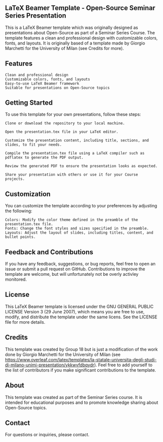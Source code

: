 ## LaTeX Beamer Template - Open-Source Seminar Series Presentation

This is a LaTeX Beamer template which was originally designed as presentations about Open-Source as part of a Seminar Series Course. The template features a clean and professional design with customizable colors, fonts, and layouts.
It is originally based of a template made by Giorgio Marchetti for the University of Milan (see Credits for more).

## Features

    Clean and professional design
    Customizable colors, fonts, and layouts
    Easy-to-use LaTeX Beamer framework
    Suitable for presentations on Open-Source topics

## Getting Started

To use this template for your own presentations, follow these steps:

    Clone or download the repository to your local machine.

    Open the presentation.tex file in your LaTeX editor.

    Customize the presentation content, including title, sections, and slides, to fit your needs.

    Compile the presentation.tex file using a LaTeX compiler such as pdflatex to generate the PDF output.

    Review the generated PDF to ensure the presentation looks as expected.

    Share your presentation with others or use it for your Course projects.

## Customization

You can customize the template according to your preferences by adjusting the following:

    Colors: Modify the color theme defined in the preamble of the presentation.tex file.
    Fonts: Change the font styles and sizes specified in the preamble.
    Layouts: Adjust the layout of slides, including titles, content, and bullet points.

## Feedback and Contributions

If you have any feedback, suggestions, or bug reports, feel free to open an issue or submit a pull request on GitHub. Contributions to improve the template are welcome, but will unfortunately not be overly activley monitored.

## License

This LaTeX Beamer template is licensed under the GNU GENERAL PUBLIC LICENSE Version 3 (29 June 2007), which means you are free to use, modify, and distribute the template under the same licens. See the LICENSE file for more details.

## Credits

This template was created by Group 18 but is just a modification of the work done by Giorgio Marchetti for the University of Milan (see https://www.overleaf.com/latex/templates/la-statale-universita-degli-studi-di-milano-unimi-presentation/ykkwvfdbqydr). 
Feel free to add yourself to the list of contributors if you make significant contributions to the template.

## About

This template was created as part of the Seminar Series course. It is intended for educational purposes and to promote knowledge sharing about Open-Source topics.

## Contact

For questions or inquiries, please contact.
